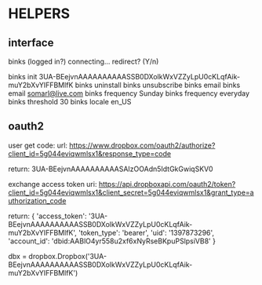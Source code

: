 # HELPERS

## interface

binks
(logged in?)
connecting...
redirect? (Y/n)

binks init 3UA-BEejvnAAAAAAAAAASSB0DXolkWxVZZyLpU0cKLqfAik-muY2bXvYIFFBMlfK
binks uninstall
binks unsubscribe
binks email
binks email somarl@live.com
binks frequency Sunday
binks frequency everyday
binks threshold 30
binks locale en_US

## oauth2

user get code:
url: https://www.dropbox.com/oauth2/authorize?client_id=5g044eviqwmlsx1&response_type=code

return: 3UA-BEejvnAAAAAAAAAASAIzOOAdn5IdtGkGwiqSKV0

exchange access token
uri: https://api.dropboxapi.com/oauth2/token?client_id=5g044eviqwmlsx1&client_secret=5g044eviqwmlsx1&grant_type=authorization_code

return: {
    'access_token': '3UA-BEejvnAAAAAAAAAASSB0DXolkWxVZZyLpU0cKLqfAik-muY2bXvYIFFBMlfK',
    'token_type': 'bearer',
    'uid': '1397873296',
    'account_id': 'dbid:AABlO4yr558u2xf6xNyRseBKpuPSlpsiVB8'
}

dbx = dropbox.Dropbox('3UA-BEejvnAAAAAAAAAASSB0DXolkWxVZZyLpU0cKLqfAik-muY2bXvYIFFBMlfK')
